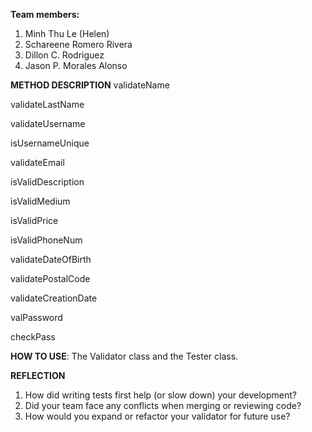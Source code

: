 **Team members:** 
1. Minh Thu Le (Helen)
2. Schareene Romero Rivera
3. Dillon C. Rodriguez
4. Jason P. Morales Alonso 

**METHOD DESCRIPTION**
validateName

validateLastName

validateUsername

isUsernameUnique

validateEmail

isValidDescription

isValidMedium

isValidPrice

isValidPhoneNum

validateDateOfBirth

validatePostalCode

validateCreationDate

valPassword

checkPass 



**HOW TO USE**: The Validator class and the Tester class.



**REFLECTION** 
1. How did writing tests first help (or slow down) your development? 
2. Did your team face any conflicts when merging or reviewing code? 
3. How would you expand or refactor your validator for future use? 

